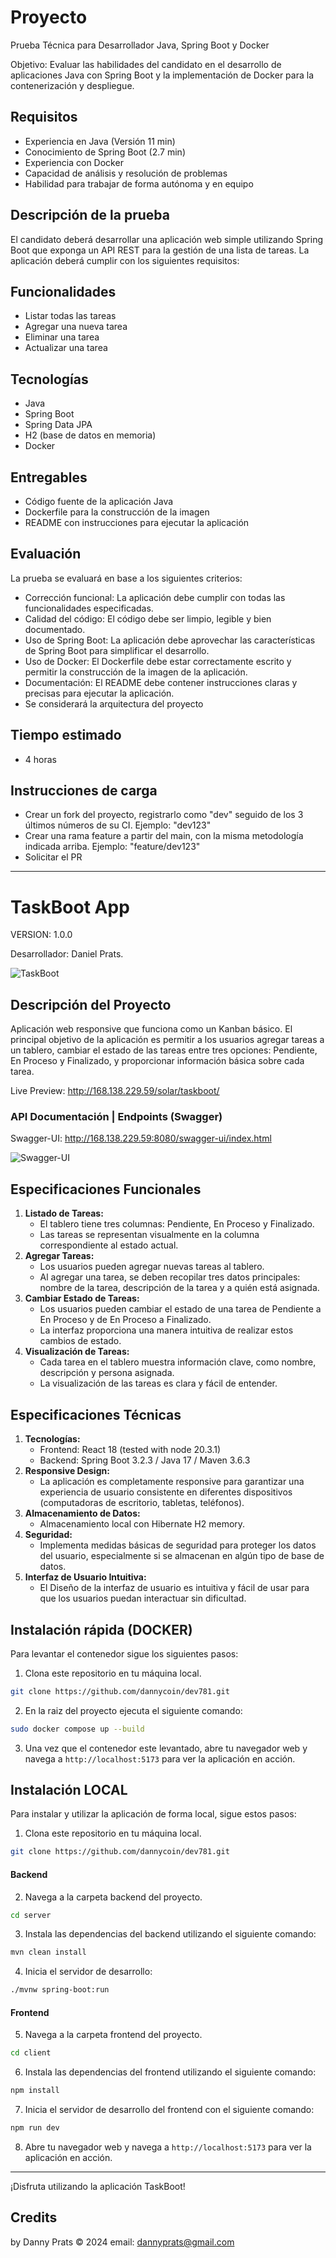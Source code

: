 # Proyecto
Prueba Técnica para Desarrollador Java, Spring Boot y Docker

Objetivo: Evaluar las habilidades del candidato en el desarrollo de aplicaciones Java con Spring Boot y la implementación de Docker para la contenerización y despliegue.

## Requisitos

* Experiencia en Java (Versión 11 min)
* Conocimiento de Spring Boot (2.7 min)
* Experiencia con Docker
* Capacidad de análisis y resolución de problemas
* Habilidad para trabajar de forma autónoma y en equipo

## Descripción de la prueba

El candidato deberá desarrollar una aplicación web simple utilizando Spring Boot que exponga un API REST para la gestión de una lista de tareas. La aplicación deberá cumplir con los siguientes requisitos:

## Funcionalidades

* Listar todas las tareas
* Agregar una nueva tarea
* Eliminar una tarea
* Actualizar una tarea

## Tecnologías

* Java
* Spring Boot
* Spring Data JPA
* H2 (base de datos en memoria)
* Docker

## Entregables

* Código fuente de la aplicación Java
* Dockerfile para la construcción de la imagen
* README con instrucciones para ejecutar la aplicación

## Evaluación

La prueba se evaluará en base a los siguientes criterios:

* Corrección funcional: La aplicación debe cumplir con todas las funcionalidades especificadas.
* Calidad del código: El código debe ser limpio, legible y bien documentado.
* Uso de Spring Boot: La aplicación debe aprovechar las características de Spring Boot para simplificar el desarrollo.
* Uso de Docker: El Dockerfile debe estar correctamente escrito y permitir la construcción de la imagen de la aplicación.
* Documentación: El README debe contener instrucciones claras y precisas para ejecutar la aplicación.
* Se considerará la arquitectura del proyecto

## Tiempo estimado
* 4 horas

## Instrucciones de carga

* Crear un fork del proyecto, registrarlo como "dev" seguido de los 3 últimos números de su CI. Ejemplo: "dev123"
* Crear una rama feature a partir del main, con la misma metodología indicada arriba. Ejemplo: "feature/dev123"
* Solicitar el PR

---

# TaskBoot App

VERSION: 1.0.0

Desarrollador: Daniel Prats.

![TaskBoot](imgs/screen_01.png)

## Descripción del Proyecto
Aplicación web responsive que funciona como un Kanban básico. El principal objetivo de la aplicación es permitir a los usuarios agregar tareas a un tablero, cambiar el estado de las tareas entre tres opciones: Pendiente, En Proceso y Finalizado, y proporcionar información básica sobre cada tarea.

Live Preview: http://168.138.229.59/solar/taskboot/

### API Documentación | Endpoints (Swagger)
Swagger-UI: http://168.138.229.59:8080/swagger-ui/index.html

![Swagger-UI](imgs/swagger.png)

## Especificaciones Funcionales
1. **Listado de Tareas:**
   - El tablero tiene tres columnas: Pendiente, En Proceso y Finalizado.
   - Las tareas se representan visualmente en la columna correspondiente al estado actual.
2. **Agregar Tareas:**
   - Los usuarios pueden agregar nuevas tareas al tablero.
   - Al agregar una tarea, se deben recopilar tres datos principales: nombre de la tarea, descripción de la tarea y a quién está asignada.
3. **Cambiar Estado de Tareas:**
   - Los usuarios pueden cambiar el estado de una tarea de Pendiente a En Proceso y de En Proceso a Finalizado.
   - La interfaz proporciona una manera intuitiva de realizar estos cambios de estado.
4. **Visualización de Tareas:**
   - Cada tarea en el tablero muestra información clave, como nombre, descripción y persona asignada.
   - La visualización de las tareas es clara y fácil de entender.

## Especificaciones Técnicas
1. **Tecnologías:**
   - Frontend: React 18 (tested with node 20.3.1)
   - Backend: Spring Boot 3.2.3 / Java 17 / Maven 3.6.3
2. **Responsive Design:**
   - La aplicación es completamente responsive para garantizar una experiencia de usuario consistente en diferentes dispositivos (computadoras de escritorio, tabletas, teléfonos).
3. **Almacenamiento de Datos:**
   - Almacenamiento local con Hibernate H2 memory.
4. **Seguridad:**
   - Implementa medidas básicas de seguridad para proteger los datos del usuario, especialmente si se almacenan en algún tipo de base de datos.
5. **Interfaz de Usuario Intuitiva:**
   - El Diseño de la interfaz de usuario es intuitiva y fácil de usar para que los usuarios puedan interactuar sin dificultad.

## Instalación rápida (DOCKER)
Para levantar el contenedor sigue los siguientes pasos:

1. Clona este repositorio en tu máquina local.
```sh
git clone https://github.com/dannycoin/dev781.git
```
2. En la raiz del proyecto ejecuta el siguiente comando:
```sh
sudo docker compose up --build
```
3. Una vez que el contenedor este levantado, abre tu navegador web y navega a `http://localhost:5173` para ver la aplicación en acción.

## Instalación LOCAL
Para instalar y utilizar la aplicación de forma local, sigue estos pasos:

1. Clona este repositorio en tu máquina local.
```sh
git clone https://github.com/dannycoin/dev781.git
```
#### Backend

2. Navega a la carpeta backend del proyecto.
```sh
cd server
```
3. Instala las dependencias del backend utilizando el siguiente comando:
```sh
mvn clean install
```
4. Inicia el servidor de desarrollo:
```sh
./mvnw spring-boot:run
```

#### Frontend

5. Navega a la carpeta frontend del proyecto.
```sh
cd client
```
6. Instala las dependencias del frontend utilizando el siguiente comando:
```sh
npm install
```
7. Inicia el servidor de desarrollo del frontend con el siguiente comando:
```sh
npm run dev
```
8. Abre tu navegador web y navega a `http://localhost:5173` para ver la aplicación en acción.

---

¡Disfruta utilizando la aplicación TaskBoot!

## Credits
by Danny Prats © 2024
email: dannyprats@gmail.com

